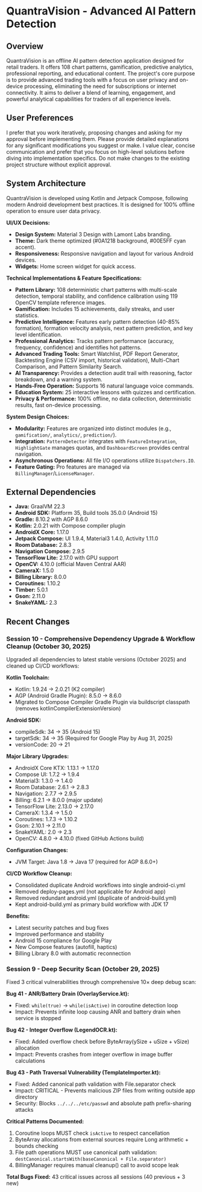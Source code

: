 # QuantraVision - Advanced AI Pattern Detection

## Overview
QuantraVision is an offline AI pattern detection application designed for retail traders. It offers 108 chart patterns, gamification, predictive analytics, professional reporting, and educational content. The project's core purpose is to provide advanced trading tools with a focus on user privacy and on-device processing, eliminating the need for subscriptions or internet connectivity. It aims to deliver a blend of learning, engagement, and powerful analytical capabilities for traders of all experience levels.

## User Preferences
I prefer that you work iteratively, proposing changes and asking for my approval before implementing them. Please provide detailed explanations for any significant modifications you suggest or make. I value clear, concise communication and prefer that you focus on high-level solutions before diving into implementation specifics. Do not make changes to the existing project structure without explicit approval.

## System Architecture
QuantraVision is developed using Kotlin and Jetpack Compose, following modern Android development best practices. It is designed for 100% offline operation to ensure user data privacy.

**UI/UX Decisions:**
-   **Design System:** Material 3 Design with Lamont Labs branding.
-   **Theme:** Dark theme optimized (#0A1218 background, #00E5FF cyan accent).
-   **Responsiveness:** Responsive navigation and layout for various Android devices.
-   **Widgets:** Home screen widget for quick access.

**Technical Implementations & Feature Specifications:**
-   **Pattern Library:** 108 deterministic chart patterns with multi-scale detection, temporal stability, and confidence calibration using 119 OpenCV template reference images.
-   **Gamification:** Includes 15 achievements, daily streaks, and user statistics.
-   **Predictive Intelligence:** Features early pattern detection (40-85% formation), formation velocity analysis, next pattern prediction, and key level identification.
-   **Professional Analytics:** Tracks pattern performance (accuracy, frequency, confidence) and identifies hot patterns.
-   **Advanced Trading Tools:** Smart Watchlist, PDF Report Generator, Backtesting Engine (CSV import, historical validation), Multi-Chart Comparison, and Pattern Similarity Search.
-   **AI Transparency:** Provides a detection audit trail with reasoning, factor breakdown, and a warning system.
-   **Hands-Free Operation:** Supports 16 natural language voice commands.
-   **Education System:** 25 interactive lessons with quizzes and certification.
-   **Privacy & Performance:** 100% offline, no data collection, deterministic results, fast on-device processing.

**System Design Choices:**
-   **Modularity:** Features are organized into distinct modules (e.g., `gamification/`, `analytics/`, `prediction/`).
-   **Integration:** `PatternDetector` integrates with `FeatureIntegration`, `HighlightGate` manages quotas, and `DashboardScreen` provides central navigation.
-   **Asynchronous Operations:** All file I/O operations utilize `Dispatchers.IO`.
-   **Feature Gating:** Pro features are managed via `BillingManager`/`LicenseManager`.

## External Dependencies
-   **Java:** GraalVM 22.3
-   **Android SDK:** Platform 35, Build tools 35.0.0 (Android 15)
-   **Gradle:** 8.10.2 with AGP 8.6.0
-   **Kotlin:** 2.0.21 with Compose compiler plugin
-   **AndroidX Core:** 1.17.0
-   **Jetpack Compose:** UI 1.9.4, Material3 1.4.0, Activity 1.11.0
-   **Room Database:** 2.8.3
-   **Navigation Compose:** 2.9.5
-   **TensorFlow Lite:** 2.17.0 with GPU support
-   **OpenCV:** 4.10.0 (official Maven Central AAR)
-   **CameraX:** 1.5.0
-   **Billing Library:** 8.0.0
-   **Coroutines:** 1.10.2
-   **Timber:** 5.0.1
-   **Gson:** 2.11.0
-   **SnakeYAML:** 2.3

## Recent Changes

### Session 10 - Comprehensive Dependency Upgrade & Workflow Cleanup (October 30, 2025)
Upgraded all dependencies to latest stable versions (October 2025) and cleaned up CI/CD workflows:

**Kotlin Toolchain:**
- Kotlin: 1.9.24 → 2.0.21 (K2 compiler)
- AGP (Android Gradle Plugin): 8.5.0 → 8.6.0
- Migrated to Compose Compiler Gradle Plugin via buildscript classpath (removes kotlinCompilerExtensionVersion)

**Android SDK:**
- compileSdk: 34 → 35 (Android 15)
- targetSdk: 34 → 35 (Required for Google Play by Aug 31, 2025)
- versionCode: 20 → 21

**Major Library Upgrades:**
- AndroidX Core KTX: 1.13.1 → 1.17.0
- Compose UI: 1.7.2 → 1.9.4
- Material3: 1.3.0 → 1.4.0
- Room Database: 2.6.1 → 2.8.3
- Navigation: 2.7.7 → 2.9.5
- Billing: 6.2.1 → 8.0.0 (major update)
- TensorFlow Lite: 2.13.0 → 2.17.0
- CameraX: 1.3.4 → 1.5.0
- Coroutines: 1.7.3 → 1.10.2
- Gson: 2.10.1 → 2.11.0
- SnakeYAML: 2.0 → 2.3
- OpenCV: 4.8.0 → 4.10.0 (fixed GitHub Actions build)

**Configuration Changes:**
- JVM Target: Java 1.8 → Java 17 (required for AGP 8.6.0+)

**CI/CD Workflow Cleanup:**
- Consolidated duplicate Android workflows into single android-ci.yml
- Removed deploy-pages.yml (not applicable for Android app)
- Removed redundant android.yml (duplicate of android-build.yml)
- Kept android-build.yml as primary build workflow with JDK 17

**Benefits:**
- Latest security patches and bug fixes
- Improved performance and stability
- Android 15 compliance for Google Play
- New Compose features (autofill, haptics)
- Billing Library 8.0 with automatic reconnection

### Session 9 - Deep Security Scan (October 29, 2025)
Fixed 3 critical vulnerabilities through comprehensive 10× deep debug scan:

**Bug 41 - ANR/Battery Drain (OverlayService.kt):**
- Fixed: `while(true)` → `while(isActive)` in coroutine detection loop
- Impact: Prevents infinite loop causing ANR and battery drain when service is stopped

**Bug 42 - Integer Overflow (LegendOCR.kt):**
- Fixed: Added overflow check before ByteArray(ySize + uSize + vSize) allocation
- Impact: Prevents crashes from integer overflow in image buffer calculations

**Bug 43 - Path Traversal Vulnerability (TemplateImporter.kt):**
- Fixed: Added canonical path validation with File.separator check
- Impact: CRITICAL - Prevents malicious ZIP files from writing outside app directory
- Security: Blocks `../../../etc/passwd` and absolute path prefix-sharing attacks

**Critical Patterns Documented:**
1. Coroutine loops MUST check `isActive` to respect cancellation
2. ByteArray allocations from external sources require Long arithmetic + bounds checking
3. File path operations MUST use canonical path validation: `destCanonical.startsWith(baseCanonical + File.separator)`
4. BillingManager requires manual cleanup() call to avoid scope leak

**Total Bugs Fixed:** 43 critical issues across all sessions (40 previous + 3 new)